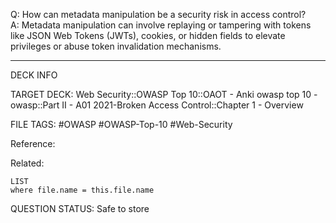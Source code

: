 Q: How can metadata manipulation be a security risk in access control?  
A: Metadata manipulation can involve replaying or tampering with tokens like JSON Web Tokens (JWTs), cookies, or hidden fields to elevate privileges or abuse token invalidation mechanisms.
<!--ID: 1697070665690-->

---

DECK INFO

TARGET DECK: Web Security::OWASP Top 10::OAOT - Anki owasp top 10 - owasp::Part II - A01 2021-Broken Access Control::Chapter 1 - Overview

FILE TAGS: #OWASP #OWASP-Top-10 #Web-Security

Reference:

Related:

```dataview
LIST
where file.name = this.file.name
```

QUESTION STATUS: Safe to store